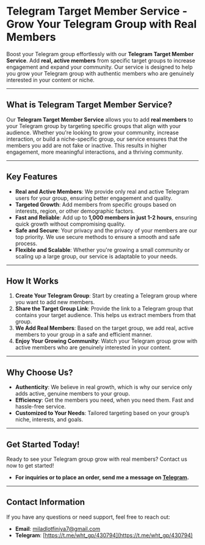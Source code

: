 # Telegram Target Member Service - Grow Your Telegram Group with Real Members

Boost your Telegram group effortlessly with our **Telegram Target Member Service**. Add **real, active members** from specific target groups to increase engagement and expand your community. Our service is designed to help you grow your Telegram group with authentic members who are genuinely interested in your content or niche.

---

## What is Telegram Target Member Service?

Our **Telegram Target Member Service** allows you to add **real members** to your Telegram group by targeting specific groups that align with your audience. Whether you're looking to grow your community, increase interaction, or build a niche-specific group, our service ensures that the members you add are not fake or inactive. This results in higher engagement, more meaningful interactions, and a thriving community.

---

## Key Features

- **Real and Active Members**: We provide only real and active Telegram users for your group, ensuring better engagement and quality.
- **Targeted Growth**: Add members from specific groups based on interests, region, or other demographic factors.
- **Fast and Reliable**: Add up to **1,000 members in just 1-2 hours**, ensuring quick growth without compromising quality.
- **Safe and Secure**: Your privacy and the privacy of your members are our top priority. We use secure methods to ensure a smooth and safe process.
- **Flexible and Scalable**: Whether you're growing a small community or scaling up a large group, our service is adaptable to your needs.

---

## How It Works

1. **Create Your Telegram Group**: Start by creating a Telegram group where you want to add new members.
2. **Share the Target Group Link**: Provide the link to a Telegram group that contains your target audience. This helps us extract members from that group.
3. **We Add Real Members**: Based on the target group, we add real, active members to your group in a safe and efficient manner.
4. **Enjoy Your Growing Community**: Watch your Telegram group grow with active members who are genuinely interested in your content.

---

## Why Choose Us?

- **Authenticity**: We believe in real growth, which is why our service only adds active, genuine members to your group.
- **Efficiency**: Get the members you need, when you need them. Fast and hassle-free service.
- **Customized to Your Needs**: Tailored targeting based on your group’s niche, interests, and goals.

---

## Get Started Today!

Ready to see your Telegram group grow with real members? Contact us now to get started!

- **For inquiries or to place an order, send me a message on [Telegram](https://t.me/Milad_service_s).**

---

## Contact Information
If you have any questions or need support, feel free to reach out:
- **Email**: miladlotfiniya7@gmail.com
- **Telegram**: [https://t.me/wht_gp/430794](https://t.me/wht_gp/430794)
